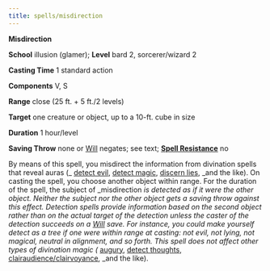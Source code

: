 ```yaml
---
title: spells/misdirection
---
```

 **Misdirection**

**School** illusion (glamer); **Level** bard 2, sorcerer/wizard 2

**Casting Time** 1 standard action

**Components** V, S

**Range** close (25 ft. + 5 ft./2 levels)

**Target** one creature or object, up to a 10-ft. cube in size

**Duration** 1 hour/level

**Saving Throw** none or [Will](../combat.md#_will) negates; see text; **[Spell Resistance](../glossary.md#_spell-resistance)** no

By means of this spell, you misdirect the information from divination spells that reveal auras (_ [detect evil](detectEvil.md#_detect-evil), [detect magic](detectMagic.md#_detect-magic), [discern lies](discernLies.md#_discern-lies), _and the like). On casting the spell, you choose another object within range. For the duration of the spell, the subject of _misdirection _is detected as if it were the other object. Neither the subject nor the other object gets a saving throw against this effect. Detection spells provide information based on the second object rather than on the actual target of the detection unless the caster of the detection succeeds on a [Will](../combat.md#_will) save. For instance, you could make yourself detect as a tree if one were within range at casting: not evil, not lying, not magical, neutral in alignment, and so forth. This spell does not affect other types of divination magic (_ [augury](augury.md#_augury), [detect thoughts](detectThoughts.md#_detect-thoughts), [clairaudience/clairvoyance](clairaudienceClairvoyance.md#_clairaudience-clairvoyance), _and the like).

